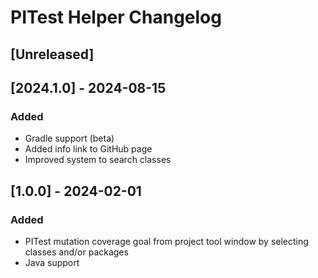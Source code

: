 <!-- Keep a Changelog guide -> https://keepachangelog.com -->

# PITest Helper Changelog

## [Unreleased]  <!-- Do not delete -->

## [2024.1.0] - 2024-08-15
### Added
- Gradle support (beta)
- Added info link to GitHub page
- Improved system to search classes

## [1.0.0] - 2024-02-01

### Added

- PITest mutation coverage goal from project tool window by selecting classes and/or packages
- Java support
